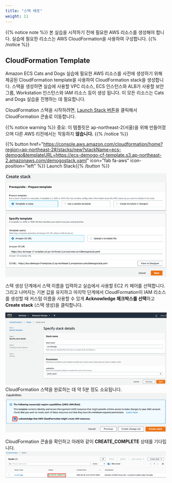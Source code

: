 ```yaml
---
title: "스택 배포"
weight: 11
---
```



{{% notice note %}}
본 실습을 시작하기 전에 필요한 AWS 리소스를 생성해야 합니다. 실습에 필요한 리소스는 AWS CloudFormation을 사용하여 구성합니다.
{{% /notice %}}

## CloudFormation Template
Amazon ECS Cats and Dogs 실습에 필요한 AWS 리소스를 사전에 생성하기 위해 제공된 CloudFormation template을 사용하여 CloudFormation stack을 생성합니다. 스택을 생성하면 실습에 사용할 VPC 리소스, ECS 인스턴스와 ALB가 사용할 보안그룹, Workstation 인스턴스와 IAM 리소스 등이 생성 됩니다. 이 모든 리소스는 Cats and Dogs 실습을 진행하는 데 필요합니다.

CloudFormation 스택을 시작하려면, [Launch Stack 버튼](https://console.aws.amazon.com/cloudformation/home?region=ap-northeast-2#/stacks/new?stackName=ecs-demogo&templateURL=https://ecs-demogo-cf-template.s3.ap-northeast-2.amazonaws.com/demogostack.yaml)을 클릭해서 CloudFormation 콘솔로 이동합니다.

{{% notice warning %}}
중요: 이 탬플릿은 ap-northeast-2(서울)을 위해 만들어졌으며 다른 AWS 리전에서는 작동하지 **않습니다.**
{{% /notice %}}

{{% button href="https://console.aws.amazon.com/cloudformation/home?region=ap-northeast-2#/stacks/new?stackName=ecs-demogo&templateURL=https://ecs-demogo-cf-template.s3.ap-northeast-2.amazonaws.com/demogostack.yaml" icon="fab fa-aws" icon-position="left" %}}&nbsp;Launch Stack{{% /button %}}

![CloudFormation_01](../../../static/images/setup/cloud_formation1.png)

스택 생성 단계에서 스택 이름을 입력하고 실습에서 사용할 EC2 키 페어를 선택합니다. 그리고 나머지는 기본 값을 유지하고 마지막 단계에서 CloudFormation이 IAM 리소스를 생성할 때 커스텀 이름을 사용할 수 있게 **Acknowledge 체크박스를 선택**하고 **Create stack** (스택 생성)을 클릭합니다.

![CloudFormation_02](../../../static/images/setup/cloud_formation2.png)
CloudFormation 스택을 완료하는 데 약 5분 정도 소요됩니다. 
![CloudFormation_03](../../../static/images/setup/cloud_formation3.png)

CloudFormation 콘솔을 확인하고 아래와 같이 **CREATE_COMPLETE** 상태를 기다립니다.
![CloudFormation_04](../../../static/images/setup/cloud_formation4.png)



